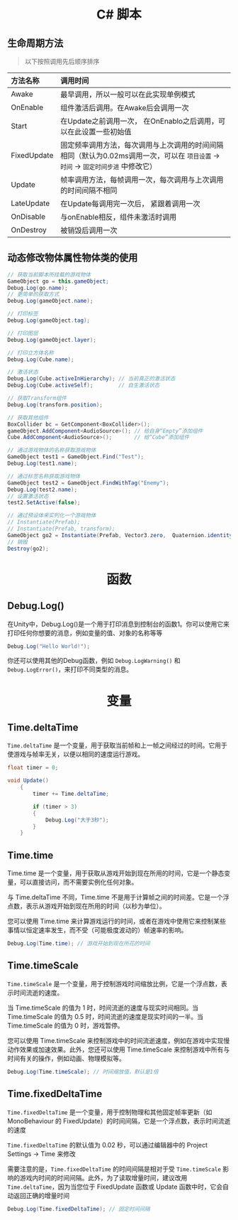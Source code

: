 # <center>C# 脚本<center>

## 生命周期方法
> 以下按照调用先后顺序排序

方法名称 | 调用时间
:-|:-
Awake | 最早调用，所以一般可以在此实现单例模式
OnEnable | 组件激活后调用。在Awake后会调用一次
Start | 在Update之前调用一次， 在OnEnablo之后调用，可以在此设置一些初始值
FixedUpdate | 固定频率调用方法，每次调用与上次调用的时间间隔相同（默认为0.02ms调用一次，可以在 `项目设置` → `时间` → `固定时间步进` 中修改它）
Update | 帧率调用方法，每帧调用一次，每次调用与上次调用的时间间隔不相同
LateUpdate | 在Update每调用完一次后， 紧跟着调用一次
OnDisable | 与onEnable相反，组件未激活时调用
OnDestroy | 被销毁后调用一次


## 动态修改物体属性物体类的使用
~~~cs
// 获取当前脚本所挂载的游戏物体
GameObject go = this.gameObject;
Debug.Log(go.name);
// 更简单的获取方式
Debug.Log(gameObject.name);

// 打印标签
Debug.Log(gameObject.tag);

// 打印图层
Debug.Log(gameObject.layer);

// 打印立方体名称
Debug.Log(Cube.name);

// 激活状态
Debug.Log(Cube.activeInHierarchy); // 当前真正的激活状态
Debug.Log(Cube.activeSelf);        // 自生激活状态

// 获取Transform组件
Debug.Log(transform.position);

// 获取其他组件
BoxCollider bc = GetComponent<BoxCollider>();
gameObject.AddComponent<AudioSource>(); // 给自身“Empty”添加组件
Cube.AddComponent<AudioSource>();       // 给“Cube”添加组件

// 通过游戏物体的名称获取游戏物体
GameObject test1 = GameObject.Find("Test");
Debug.Log(test1.name);

// 通过标签名称获取游戏物体
GameObject test2 = GameObject.FindWithTag("Enemy");
Debug.Log(test2.name);
// 设置激活状态
test2.SetActive(false);

// 通过预设体来实列化一个游戏物体
// Instantiate(Prefab);
// Instantiate(Prefab, transform);
GameObject go2 = Instantiate(Prefab, Vector3.zero,  Quaternion.identity); // 把Prefab放到世界原点，不旋转(四元数)
// 销毁 
Destroy(go2);
~~~

# <center>函数</center>

## Debug.Log()
在Unity中，Debug.Log()是一个用于打印消息到控制台的函数1。你可以使用它来打印任何你想要的消息，例如变量的值、对象的名称等等

~~~cs
Debug.Log("Hello World!");
~~~

你还可以使用其他的Debug函数，例如 `Debug.LogWarning()` 和 `Debug.LogError()`，来打印不同类型的消息。

# <center>变量</center>

## Time.deltaTime
`Time.deltaTime` 是一个变量，用于获取当前帧和上一帧之间经过的时间。它用于使游戏与帧率无关，以便以相同的速度运行游戏。

~~~cs
float timer = 0;

void Update()
    {
        timer += Time.deltaTime;

        if (timer > 3)
        {
            Debug.Log("大于3秒");
        }
    }
~~~

## Time.time
Time.time 是一个变量，用于获取从游戏开始到现在所用的时间，它是一个静态变量，可以直接访问，而不需要实例化任何对象。

与 Time.deltaTime 不同，Time.time 不是用于计算帧之间的时间差。它是一个浮点数，表示从游戏开始到现在所用的时间（以秒为单位）。

您可以使用 Time.time 来计算游戏运行的时间，或者在游戏中使用它来控制某些事情以恒定速率发生，而不受（可能极度波动的）帧速率的影响。

~~~cs
Debug.Log(Time.time); // 游戏开始到现在所花的时间
~~~

## Time.timeScale
`Time.timeScale` 是一个变量，用于控制游戏时间缩放比例，它是一个浮点数，表示时间流逝的速度。

当 Time.timeScale 的值为 1 时，时间流逝的速度与现实时间相同。当 Time.timeScale 的值为 0.5 时，时间流逝的速度是现实时间的一半。当 Time.timeScale 的值为 0 时，游戏暂停。

您可以使用 Time.timeScale 来控制游戏中的时间流逝速度，例如在游戏中实现慢动作效果或加速效果。此外，您还可以使用 Time.timeScale 来控制游戏中所有与时间有关的操作，例如动画、物理模拟等。

~~~cs
Debug.Log(Time.timeScale); // 时间缩放值，默认是1倍
~~~

## Time.fixedDeltaTime
`Time.fixedDeltaTime` 是一个变量，用于控制物理和其他固定帧率更新（如 MonoBehaviour 的 FixedUpdate）的时间间隔，它是一个浮点数，表示时间流逝的速度

`Time.fixedDeltaTime` 的默认值为 0.02 秒，可以通过编辑器中的 Project Settings -> Time 来修改

需要注意的是，`Time.fixedDeltaTime` 的时间间隔是相对于受 `Time.timeScale` 影响的游戏内时间的时间间隔。此外，为了读取增量时间，建议改用 `Time.deltaTime`，因为当您位于 FixedUpdate 函数或 Update 函数中时，它会自动返回正确的增量时间

~~~cs
Debug.Log(Time.fixedDeltaTime); // 固定时间间隔
~~~